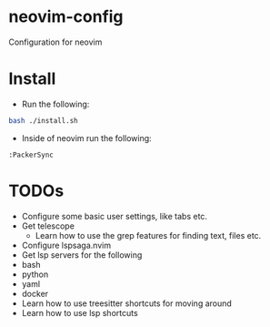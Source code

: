 # neovim-config
Configuration for neovim

# Install
- Run the following:
```bash
bash ./install.sh
```

- Inside of neovim run the following:
```
:PackerSync
```

# TODOs
- Configure some basic user settings, like tabs etc.
- Get telescope
  - Learn how to use the grep features for finding text, files etc.
- Configure lspsaga.nvim
- Get lsp servers for the following
 - bash
 - python
 - yaml
 - docker
- Learn how to use treesitter shortcuts for moving around
- Learn how to use lsp shortcuts
